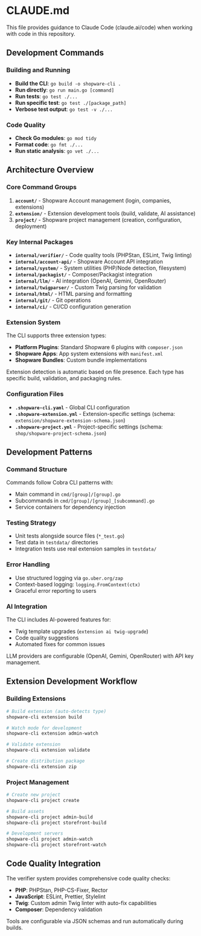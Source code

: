 # CLAUDE.md

This file provides guidance to Claude Code (claude.ai/code) when working with code in this repository.

## Development Commands

### Building and Running
- **Build the CLI**: `go build -o shopware-cli .`
- **Run directly**: `go run main.go [command]`
- **Run tests**: `go test ./...`
- **Run specific test**: `go test ./[package_path]`
- **Verbose test output**: `go test -v ./...`

### Code Quality
- **Check Go modules**: `go mod tidy`
- **Format code**: `go fmt ./...`
- **Run static analysis**: `go vet ./...`

## Architecture Overview

### Core Command Groups
1. **`account/`** - Shopware Account management (login, companies, extensions)
2. **`extension/`** - Extension development tools (build, validate, AI assistance)
3. **`project/`** - Shopware project management (creation, configuration, deployment)

### Key Internal Packages
- **`internal/verifier/`** - Code quality tools (PHPStan, ESLint, Twig linting)
- **`internal/account-api/`** - Shopware Account API integration
- **`internal/system/`** - System utilities (PHP/Node detection, filesystem)
- **`internal/packagist/`** - Composer/Packagist integration
- **`internal/llm/`** - AI integration (OpenAI, Gemini, OpenRouter)
- **`internal/twigparser/`** - Custom Twig parsing for validation
- **`internal/html/`** - HTML parsing and formatting
- **`internal/git/`** - Git operations
- **`internal/ci/`** - CI/CD configuration generation

### Extension System
The CLI supports three extension types:
- **Platform Plugins**: Standard Shopware 6 plugins with `composer.json`
- **Shopware Apps**: App system extensions with `manifest.xml`
- **Shopware Bundles**: Custom bundle implementations

Extension detection is automatic based on file presence. Each type has specific build, validation, and packaging rules.

### Configuration Files
- **`.shopware-cli.yaml`** - Global CLI configuration
- **`.shopware-extension.yml`** - Extension-specific settings (schema: `extension/shopware-extension-schema.json`)
- **`.shopware-project.yml`** - Project-specific settings (schema: `shop/shopware-project-schema.json`)

## Development Patterns

### Command Structure
Commands follow Cobra CLI patterns with:
- Main command in `cmd/[group]/[group].go`
- Subcommands in `cmd/[group]/[group]_[subcommand].go`
- Service containers for dependency injection

### Testing Strategy
- Unit tests alongside source files (`*_test.go`)
- Test data in `testdata/` directories
- Integration tests use real extension samples in `testdata/`

### Error Handling
- Use structured logging via `go.uber.org/zap`
- Context-based logging: `logging.FromContext(ctx)`
- Graceful error reporting to users

### AI Integration
The CLI includes AI-powered features for:
- Twig template upgrades (`extension ai twig-upgrade`)
- Code quality suggestions
- Automated fixes for common issues

LLM providers are configurable (OpenAI, Gemini, OpenRouter) with API key management.

## Extension Development Workflow

### Building Extensions
```bash
# Build extension (auto-detects type)
shopware-cli extension build

# Watch mode for development
shopware-cli extension admin-watch

# Validate extension
shopware-cli extension validate

# Create distribution package
shopware-cli extension zip
```

### Project Management
```bash
# Create new project
shopware-cli project create

# Build assets
shopware-cli project admin-build
shopware-cli project storefront-build

# Development servers
shopware-cli project admin-watch
shopware-cli project storefront-watch
```

## Code Quality Integration

The verifier system provides comprehensive code quality checks:
- **PHP**: PHPStan, PHP-CS-Fixer, Rector
- **JavaScript**: ESLint, Prettier, Stylelint  
- **Twig**: Custom admin Twig linter with auto-fix capabilities
- **Composer**: Dependency validation

Tools are configurable via JSON schemas and run automatically during builds.